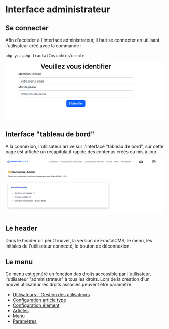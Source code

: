 # Interface administrateur

## Se connecter

Afin d'accéder à l'interface administrateur, il faut se connecter en utilisant l'utilisateur créé avec la commande :

``
php yii.php fractalCms:admin/create
``

![Page de connexion](./images/login.png)

## Interface "tableau de bord"

A la connexion, l'utilisateur arrive sur l'interface "tableau de bord", sur cette page est affiché un récapitulatif
rapide des contenus créés ou mis à jour.

![Tableau de bord](./images/interface_cms.png)

## Le header

Dans le header on peut trouver, la version de FractalCMS, le menu, les initiales de l'utilisateur connecté,
le bouton de déconnexion.

## Le menu

Ce menu est généré en fonction des droits accessible par l'utilisateur, l'utilisateur "administrateur" à tous les
droits.
Lors de la création d'un nouvel utilisateur les droits associés peuvent être paramétré.

* [Utilisateurs - Gestion des utilisateurs](utilisateurs.md)
* [Configuration article type](configurationContentType.md)
* [Configuration élément](configurationItemType.md)
* [Articles](articles.md)
* [Menu](menu.md)
* [Paramètres](parameters.md)